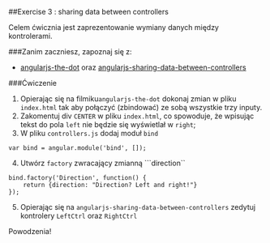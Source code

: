 ##Exercise 3 : sharing data between controllers

Celem ćwicznia jest zaprezentowanie wymiany danych między kontrolerami. 

###Zanim zaczniesz, zapoznaj się z:
* [angularjs-the-dot](https://egghead.io/lessons/angularjs-the-dot) oraz [angularjs-sharing-data-between-controllers](https://egghead.io/lessons/angularjs-sharing-data-between-controllers)


###Ćwiczenie

1. Opierając się na filmiku```angularjs-the-dot``` dokonaj zmian w pliku ```index.html```  tak aby połączyć (zbindować) ze sobą wszystkie trzy inputy.
2. Zakomentuj div  ```CENTER``` w pliku ```index.html```, co spowoduje, że wpisując tekst do pola  ```left``` nie będzie się wyświetlał w ```right```; 
3. W pliku ```controllers.js``` dodaj moduł ```bind```  
``` 
var bind = angular.module('bind', []);
```

4. Utwórz ```factory``` zwracający zmianną ```direction``

```
bind.factory('Direction', function() {
    return {direction: "Direction? Left and right!"}
});
```

5. Opierając się na ```angularjs-sharing-data-between-controllers``` zedytuj kontrolery ```LeftCtrl``` oraz ```RightCtrl```

Powodzenia!